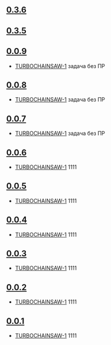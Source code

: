 ## [0.3.6](https://rc.re-lizzy.xyz/moranigo/releases/TEST-1)


## [0.3.5](https://rc.re-lizzy.xyz/moranigo/releases/NORMALNYYPROEKT-5)


## [0.0.9](https://rc.re-lizzy.xyz/releases/workspace-moranigo/TEST-33)
* [TURBOCHAINSAW-1](https://tracker.yandex.ru/TURBOCHAINSAW-1) задача без ПР

## [0.0.8](https://rc.re-lizzy.xyz/releases/workspace-moranigo/TEST-31)
* [TURBOCHAINSAW-1](https://tracker.yandex.ru/TURBOCHAINSAW-1) задача без ПР

## [0.0.7](https://rc.re-lizzy.xyz/releases/workspace-moranigo/TEST-30)
* [TURBOCHAINSAW-1](https://tracker.yandex.ru/TURBOCHAINSAW-1) задача без ПР

## [0.0.6](https://rc.re-lizzy.xyz/releases/workspace-moranigo/TEST-21)
* [TURBOCHAINSAW-1](https://tracker.yandex.ru/TURBOCHAINSAW-1) 1111

## [0.0.5](https://rc.re-lizzy.xyz/releases/workspace-moranigo/TEST-19)
* [TURBOCHAINSAW-1](https://tracker.yandex.ru/TURBOCHAINSAW-1) 1111

## [0.0.4](https://rc.re-lizzy.xyz/releases/workspace-moranigo/TEST-18)
* [TURBOCHAINSAW-1](https://tracker.yandex.ru/TURBOCHAINSAW-1) 1111

## [0.0.3](https://rc.re-lizzy.xyz/releases/workspace-moranigo/TEST-17)
* [TURBOCHAINSAW-1](https://tracker.yandex.ru/TURBOCHAINSAW-1) 1111

## [0.0.2](https://rc.re-lizzy.xyz/releases/workspace-moranigo/TEST-16)
* [TURBOCHAINSAW-1](https://tracker.yandex.ru/TURBOCHAINSAW-1) 1111

## [0.0.1](https://rc.re-lizzy.xyz/releases/workspace-moranigo/TEST-14)
* [TURBOCHAINSAW-1](https://tracker.yandex.ru/TURBOCHAINSAW-1) 1111